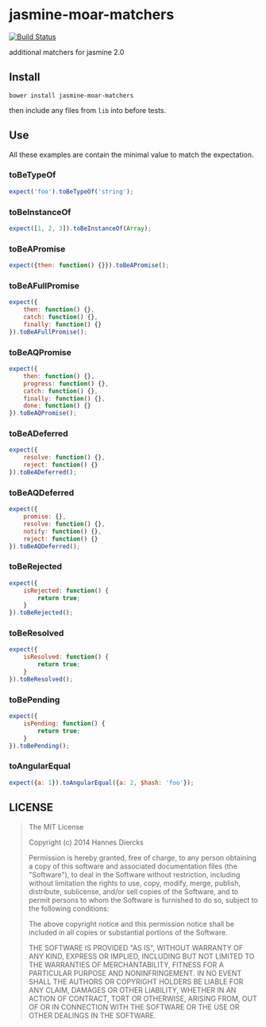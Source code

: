 jasmine-moar-matchers
=====================

[![Build Status](https://travis-ci.org/Xiphe/jasmine-moar-matchers.svg)](https://travis-ci.org/Xiphe/jasmine-moar-matchers)

additional matchers for jasmine 2.0


Install
-------

	bower install jasmine-moar-matchers

then include any files from `lib` into before tests.


Use
---

All these examples are contain the minimal value to match
the expectation.


### toBeTypeOf

```js
expect('foo').toBeTypeOf('string');
```

### toBeInstanceOf

```js
expect([1, 2, 3]).toBeInstanceOf(Array);
```

### toBeAPromise

```js
expect({then: function() {}}).toBeAPromise();
```

### toBeAFullPromise

```js
expect({
	then: function() {},
	catch: function() {},
	finally: function() {}
}).toBeAFullPromise();
```

### toBeAQPromise

```js
expect({
	then: function() {},
	progress: function() {},
	catch: function() {},
	finally: function() {},
	done: function() {}
}).toBeAQPromise();
```

### toBeADeferred

```js
expect({
	resolve: function() {},
	reject: function() {}
}).toBeADeferred();
```

### toBeAQDeferred

```js
expect({
	promise: {},
	resolve: function() {},
	notify: function() {},
	reject: function() {}
}).toBeAQDeferred();
```

### toBeRejected

```js
expect({
	isRejected: function() {
		return true;
	}
}).toBeRejected();
```

### toBeResolved

```js
expect({
	isResolved: function() {
		return true;
	}
}).toBeResolved();
```

### toBePending

```js
expect({
	isPending: function() {
		return true;
	}
}).toBePending();
```


### toAngularEqual

```js
expect({a: 1}).toAngularEqual({a: 2, $hash: 'foo'});
```


LICENSE
-------

> The MIT License
>
> Copyright (c) 2014 Hannes Diercks
>
> Permission is hereby granted, free of charge, to any person obtaining a copy
> of this software and associated documentation files (the "Software"), to deal
> in the Software without restriction, including without limitation the rights
> to use, copy, modify, merge, publish, distribute, sublicense, and/or sell
> copies of the Software, and to permit persons to whom the Software is
> furnished to do so, subject to the following conditions:
>
> The above copyright notice and this permission notice shall be included in
> all copies or substantial portions of the Software.
>
> THE SOFTWARE IS PROVIDED "AS IS", WITHOUT WARRANTY OF ANY KIND, EXPRESS OR
> IMPLIED, INCLUDING BUT NOT LIMITED TO THE WARRANTIES OF MERCHANTABILITY,
> FITNESS FOR A PARTICULAR PURPOSE AND NONINFRINGEMENT. IN NO EVENT SHALL THE
> AUTHORS OR COPYRIGHT HOLDERS BE LIABLE FOR ANY CLAIM, DAMAGES OR OTHER
> LIABILITY, WHETHER IN AN ACTION OF CONTRACT, TORT OR OTHERWISE, ARISING FROM,
> OUT OF OR IN CONNECTION WITH THE SOFTWARE OR THE USE OR OTHER DEALINGS IN
> THE SOFTWARE.